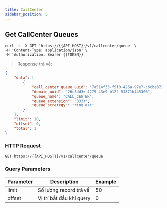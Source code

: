 ```yaml
---
title: CallCenter
sidebar_position: 5
---
```



## Get CallCenter Queues

```shell
curl -L -X GET 'https://{{API_HOST}}/v1/callcenter/queue' \
-H 'Content-Type: application/json' \
-H 'Authorization: Bearer {{TOKEN}}'
```

> Response trả về:

```json
{
    "data": [
        {
            "call_center_queue_uuid": "7a514f33-f5f0-426a-97e7-c6cbe372b7a3",
            "domain_uuid": "26c3dd3e-4279-43e9-b122-51871b445306",
            "queue_name": "CALL_CENTER",
            "queue_extension": "3333",
            "queue_strategy": "ring-all"
        }
    ],
    "limit": 10,
    "offset": 0,
    "total": 1
}
```

### HTTP Request

`GET https://{{API_HOST}}/v1/callcenter/queue`

### Query Parameters

| Parameter     | Description               | Example    |
| ------------- | ------------------------- | ---------- |
| limit         | Số lượng record trả về    | 50         |
| offset        | Vị trí bắt đầu khi query  | 0          |